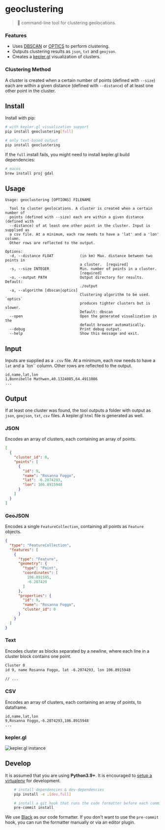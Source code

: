 # geoclustering

> 📍 command-line tool for clustering geolocations.

### Features

 - Uses [DBSCAN](https://scikit-learn.org/stable/modules/generated/sklearn.cluster.DBSCAN.html) or [OPTICS](https://scikit-learn.org/stable/modules/generated/sklearn.cluster.OPTICS.html) to perform clustering.
 - Outputs clustering results as `json`, `txt` and `geojson`.
 - Creates a [kepler.gl](https://kepler.gl) visualization of clusters.

### Clustering Method

A cluster is created when a certain number of points (defined with `--size`) each are within a given distance (defined with `--distance`) of at least one other point in the cluster. 


## Install

Install with pip:

```sh
# with kepler.gl visualization support
pip install geoclustering[full]

# only text-based output
pip install geoclustering
```

If the `full` install fails, you might need to install kepler.gl build dependencies:

```sh
# macos
brew install proj gdal
```

## Usage

```
Usage: geoclustering [OPTIONS] FILENAME

  Tool to cluster geolocations. A cluster is created when a certain number of
  points (defined with --size) each are within a given distance (defined with
  --distance) of at least one other point in the cluster. Input is supplied as
  a csv file. At a minimum, each row needs to have a 'lat' and a 'lon' column.
  Other rows are reflected to the output.

Options:
  -d, --distance FLOAT            (in km) Max. distance between two points in
                                  a cluster.  [required]
  -s, --size INTEGER              Min. number of points in a cluster.
                                  [required]
  -o, --output PATH               Output directory for results. Default:
                                  ./output
  -a, --algorithm [dbscan|optics]
                                  Clustering algorithm to be used. `optics`
                                  produces tighter clusters but is slower.
                                  Default: dbscan
  --open                          Open the generated visualization in the
                                  default browser automatically.
  --debug                         Print debug output.
  --help                          Show this message and exit.
```

## Input

Inputs are supplied as a `.csv` file. At a minimum, each row needs to have a `lat` and a `lon`` column. Other rows are reflected to the output.

```csv
id,name,lat,lon
1,Bonnibelle Mathwen,40.1324085,64.4911086
...
```

## Output

If at least one cluster was found, the tool outputs a folder with output as `json`, `geojson`, `txt`, `csv` files. A kepler.gl `html` file is generated as well.

### JSON

Encodes an array of clusters, each containing an array of points.

```json
[
  {
    "cluster_id": 0,
    "points": [
      {
        "id": 9,
        "name": "Rosanna Foggo",
        "lat": -6.2074293,
        "lon": 106.8915948
      }
    ]
  }
]
```

### GeoJSON

Encodes a single `FeatureCollection`, containing all points as `Feature` objects.

```json
{
  "type": "FeatureCollection",
  "features": [
    {
      "type": "Feature",
      "geometry": {
        "type": "Point",
        "coordinates": [
          106.891595,
          -6.207429
        ]
      },
      "properties": {
        "id": 9,
        "name": "Rosanna Foggo",
        "cluster_id": 0
      }
    }
  ]
}
```

### Text

Encodes cluster as blocks separated by a newline, where each line in a cluster block contains one point.

```txt
Cluster 0
id 9, name Rosanna Foggo, lat -6.2074293, lon 106.8915948

// ...
```

### CSV

Encodes an array of clusters, each containing an array of points, to dataframe.

```csv
id,name,lat,lon
9,Rosanna Foggo,-6.2074293,106.8915948
...
```

### kepler.gl

![kepler.gl instance](https://user-images.githubusercontent.com/1682504/176478177-c0446b51-4060-495c-803d-79e2bbd3e966.png)

## Develop

It is assumed that you are using **Python3.9+**. It is encouraged to [setup a virtualenv](https://wiki.archlinux.org/title/Python/Virtual_environment#venv>) for development.

```sh
    # install dependencies & dev-dependencies
    pip install -e .[dev,full]

    # install a git hook that runs the code formatter before each commit.
    pre-commit install
```

We use [Black](https://github.com/psf/black) as our code formatter. If you don't want to use the `pre-commit` hook, you can run the formatter manually or via an editor plugin.
